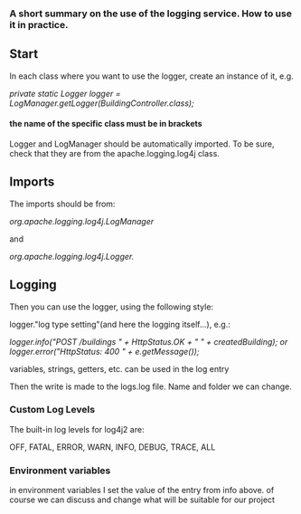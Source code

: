 <!DOCTYPE html>
<html lang="en">
<head>
  <meta charset="UTF-8">
</head>
<body>
<h3>A short summary on the use of the logging service. How to use it in practice.</h3>
<h2>Start</h2>
<p>
  In each class where you want to use the logger, create an instance of it, e.g.</p>
<i>
  private static Logger logger = LogManager.getLogger(BuildingController.class);
</i>

<h4>the name of the specific class must be in brackets</h4>

<p>
  Logger and LogManager should be automatically imported. To be sure, check that they are from the
  apache.logging.log4j class.
</p>

<h2>Imports</h2>
<p>
  The imports should be from:
</p>
<i>org.apache.logging.log4j.LogManager
</i>
<p>and</p>
<i>
  org.apache.logging.log4j.Logger.
</i>


<h2>Logging</h2>
<p>
  Then you can use the logger, using the following style:
</p>

<p>
  logger."log type setting"(and here the logging itself...), e.g.:
</p>

<i>
  logger.info("POST /buildings " + HttpStatus.OK + " " + createdBuilding);
  or
  logger.error("HttpStatus: 400 " + e.getMessage());
</i>
<p>
  variables, strings, getters, etc. can be used in the log entry

Then the write is made to the logs.log file.
  Name and folder we can change.
</p>
<h3>
    Custom Log Levels
</h3>
<p> 
The built-in log levels for log4j2 are:

OFF, 
FATAL, 
ERROR, 
WARN, 
INFO, 
DEBUG, 
TRACE, 
ALL
</p>

<h3>Environment variables</h3>
<p>in environment variables I set the value of the entry from info above. of course we can discuss
  and change what will be suitable for our project</p>
</body>
</html>
